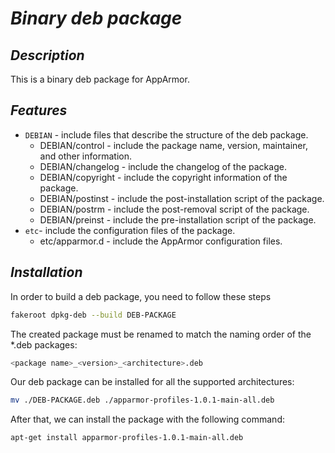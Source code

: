 # ___Binary deb package___

## ___Description___

This is a binary deb package for AppArmor.

## ___Features___

- ```DEBIAN``` - include files that describe the structure of the deb package.
    - DEBIAN/control - include the package name, version, maintainer, and other information.
    - DEBIAN/changelog - include the changelog of the package.
    - DEBIAN/copyright - include the copyright information of the package.
    - DEBIAN/postinst - include the post-installation script of the package.
    - DEBIAN/postrm - include the post-removal script of the package. 
    - DEBIAN/preinst - include the pre-installation script of the package.
- ```etc```- include the configuration files of the package.
    - etc/apparmor.d - include the AppArmor configuration files.

## ___Installation___

In order to build a deb package, you need to follow these steps

```bash
fakeroot dpkg-deb --build DEB-PACKAGE
```

The created package must be renamed to match the naming order of the *.deb packages: 
```bash
<package name>_<version>_<architecture>.deb
```

Our deb package can be installed for all the supported architectures:

```bash
mv ./DEB-PACKAGE.deb ./apparmor-profiles-1.0.1-main-all.deb
```

After that, we can install the package with the following command:

```bash
apt-get install apparmor-profiles-1.0.1-main-all.deb
```

